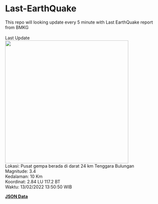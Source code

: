# Last-EarthQuake
This repo will looking update every 5 minute with Last EarthQuake report from BMKG
<br>
<br>
Last Update
<br>
<img src="https://ews.bmkg.go.id/TEWS/data/20220213135050.mmi.jpg" width="400"/>
<br>
Lokasi: Pusat gempa berada di darat 24 km Tenggara Bulungan <br>
Magnitude: 3.4 <br>
Kedalaman: 10 Km <br>
Koordinat: 2.84 LU 117.2 BT <br>
Waktu: 13/02/2022 13:50:50 WIB <br>

<a href="./data/data.json">**JSON Data**</a>

